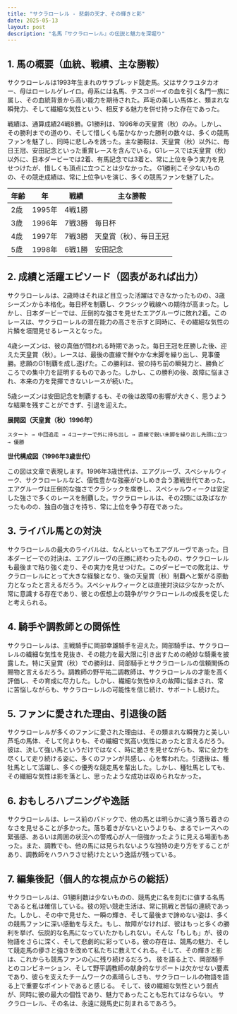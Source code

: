 ```yaml
---
title: "サクラローレル - 悲劇の天才、その輝きと影"
date: 2025-05-13
layout: post
description: "名馬『サクラローレル』の伝説と魅力を深堀り"
---
```


## 1. 馬の概要（血統、戦績、主な勝鞍）

サクラローレルは1993年生まれのサラブレッド競走馬。父はサクラユタカオー、母はローレルゲレイロ。母系には名馬、テスコボーイの血を引く名門一族に属し、その血統背景から高い能力を期待された。芦毛の美しい馬体と、類まれな瞬発力、そして繊細な気性という、相反する魅力を併せ持った存在であった。

戦績は、通算成績24戦8勝。G1勝利は、1996年の天皇賞（秋）のみ。しかし、その勝利までの道のり、そして惜しくも届かなかった勝利の数々は、多くの競馬ファンを魅了し、同時に悲しみを誘った。主な勝鞍は、天皇賞（秋）以外に、毎日王冠、安田記念といった重賞レースを含んでいる。G1レースでは天皇賞（秋）以外に、日本ダービーでは2着、有馬記念では3着と、常に上位を争う実力を見せつけたが、惜しくも頂点に立つことは少なかった。  G1勝利こそ少ないものの、その競走成績は、常に上位争いを演じ、多くの競馬ファンを魅了した。

| 年齢 | 年 | 戦績 | 主な勝鞍 |
|---|---|---|---|
| 2歳 | 1995年 | 4戦1勝 |  |
| 3歳 | 1996年 | 7戦3勝 |  毎日杯 |
| 4歳 | 1997年 | 7戦3勝 | 天皇賞（秋）、毎日王冠 |
| 5歳 | 1998年 | 6戦1勝 | 安田記念 |


## 2. 成績と活躍エピソード（図表があれば出力）

サクラローレルは、2歳時はそれほど目立った活躍はできなかったものの、3歳シーズンから本格化。毎日杯を制覇し、クラシック戦線への期待が高まった。しかし、日本ダービーでは、圧倒的な強さを見せたエアグルーヴに敗れ2着。このレースは、サクラローレルの潜在能力の高さを示すと同時に、その繊細な気性の片鱗を垣間見せるレースとなった。

4歳シーズンは、彼の真価が問われる時期であった。毎日王冠を圧勝した後、迎えた天皇賞（秋）。レースは、最後の直線で鮮やかな末脚を繰り出し、見事優勝。悲願のG1制覇を成し遂げた。この勝利は、彼の持ち前の瞬発力と、勝負どころでの集中力を証明するものであった。しかし、この勝利の後、故障に悩まされ、本来の力を発揮できないレースが続いた。

5歳シーズンは安田記念を制覇するも、その後は故障の影響が大きく、思うような結果を残すことができず、引退を迎えた。

**展開図（天皇賞（秋）1996年）**

```
スタート → 中団追走 → 4コーナーで外に持ち出し → 直線で鋭い末脚を繰り出し先頭に立つ → 優勝
```

**世代構成図（1996年3歳世代）**

この図は文章で表現します。1996年3歳世代は、エアグルーヴ、スペシャルウィーク、サクラローレルなど、個性豊かな強豪がひしめき合う激戦世代であった。エアグルーヴは圧倒的な強さでクラシックを席巻し、スペシャルウィークは安定した強さで多くのレースを制覇した。サクラローレルは、その2頭には及ばなかったものの、独自の強さを持ち、常に上位を争う存在であった。


## 3. ライバル馬との対決

サクラローレルの最大のライバルは、なんといってもエアグルーヴであった。日本ダービーでの対決は、エアグルーヴの圧勝に終わったものの、サクラローレルも最後まで粘り強く走り、その実力を見せつけた。このダービーでの敗北は、サクラローレルにとって大きな経験となり、後の天皇賞（秋）制覇へと繋がる原動力となったと言えるだろう。スペシャルウィークとは直接対決は少なかったが、常に意識する存在であり、彼との仮想上の競争がサクラローレルの成長を促したと考えられる。


## 4. 騎手や調教師との関係性

サクラローレルは、主戦騎手に岡部幸雄騎手を迎えた。岡部騎手は、サクラローレルの繊細な気性を見抜き、その能力を最大限に引き出すための絶妙な騎乗を披露した。特に天皇賞（秋）での勝利は、岡部騎手とサクラローレルの信頼関係の賜物と言えるだろう。調教師の野平祐二調教師は、サクラローレルの才能を高く評価し、その育成に尽力した。しかし、繊細な気性ゆえの故障に悩まされ、常に苦悩しながらも、サクラローレルの可能性を信じ続け、サポートし続けた。


## 5. ファンに愛された理由、引退後の話

サクラローレルが多くのファンに愛された理由は、その類まれな瞬発力と美しい芦毛の馬体、そして何よりも、その繊細で気高い気性にあったと言えるだろう。彼は、決して強い馬というだけではなく、時に脆さを見せながらも、常に全力を尽くして走り続ける姿に、多くのファンが共感し、心を奪われた。引退後は、種牡馬として活躍し、多くの優秀な競走馬を輩出した。しかし、種牡馬としても、その繊細な気性は影を落とし、思ったような成功は収められなかった。


## 6. おもしろハプニングや逸話

サクラローレルは、レース前のパドックで、他の馬とは明らかに違う落ち着きのなさを見せることが多かった。落ち着きがないというよりも、まるでレースへの緊張感、あるいは周囲の状況への警戒心が人一倍強かったように見える場面もあった。また、調教でも、他の馬には見られないような独特の走り方をすることがあり、調教師をハラハラさせ続けたという逸話が残っている。


## 7. 編集後記（個人的な視点からの総括）

サクラローレルは、G1勝利数は少ないものの、競馬史に名を刻むに値する名馬であると私は確信している。彼の短い競走生活は、常に挑戦と苦悩の連続であった。しかし、その中で見せた、一瞬の輝き、そして最後まで諦めない姿は、多くの競馬ファンに深い感動を与えた。もし、故障がなければ、彼はもっと多くの勝利を挙げ、伝説的な名馬になっていたかもしれない。そんな「もしも」が、彼の物語をさらに深く、そして悲劇的に彩っている。彼の存在は、競馬の魅力、そして競走馬の儚さと強さを改めて私たちに教えてくれる。そして、その輝きと影は、これからも競馬ファンの心に残り続けるだろう。  彼を語る上で、岡部騎手とのコンビネーション、そして野平調教師の献身的なサポートは欠かせない要素であり、彼らを支えたチームワークの素晴らしさも、サクラローレルの物語を語る上で重要なポイントであると感じる。  そして、彼の繊細な気性という弱点が、同時に彼の最大の個性であり、魅力であったことも忘れてはならない。  サクラローレル、その名は、永遠に競馬史に刻まれるであろう。
